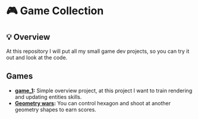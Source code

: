 # 🎮 Game Collection

## 💡 Overview
At this repository I will put all my small game dev projects, so you can try it out and look at the code.

## Games

- **[game_1](/game_1):** Simple overview project, at this project I want to train rendering and updating entities skills.
- **[Geometry wars](/geometry_wars):** You can control hexagon and shoot at another geometry shapes to earn scores.